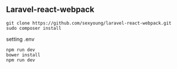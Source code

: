 ## Laravel-react-webpack


```
git clone https://github.com/sexyoung/laravel-react-webpack.git
sudo composer install
```

setting .env

```
npm run dev
bower install
npm run dev
```